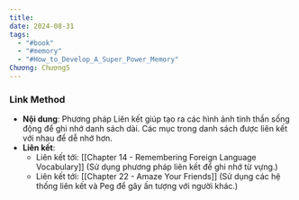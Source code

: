 ```yaml
---
title: 
date: 2024-08-31
tags:
  - "#book"
  - "#memory"
  - "#How_to_Develop_A_Super_Power_Memory"
Chương: Chương5
---
```

### Link Method

- **Nội dung**: Phương pháp Liên kết giúp tạo ra các hình ảnh tinh thần sống động để ghi nhớ danh sách dài. Các mục trong danh sách được liên kết với nhau để dễ nhớ hơn.
- **Liên kết**:
    - Liên kết tới: [[Chapter 14 - Remembering Foreign Language Vocabulary]] (Sử dụng phương pháp liên kết để ghi nhớ từ vựng.)
    - Liên kết tới: [[Chapter 22 - Amaze Your Friends]] (Sử dụng các hệ thống liên kết và Peg để gây ấn tượng với người khác.)